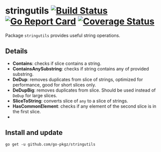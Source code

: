 # stringutils [![Build Status](https://github.com/go-pkgz/stringutils/workflows/build/badge.svg)](https://github.com/go-pkgz/stringutils/actions) [![Go Report Card](https://goreportcard.com/badge/github.com/go-pkgz/stringutils)](https://goreportcard.com/report/github.com/go-pkgz/stringutils) [![Coverage Status](https://coveralls.io/repos/github/go-pkgz/stringutils/badge.svg?branch=master)](https://coveralls.io/github/go-pkgz/stringutils?branch=master)

Package `stringutils` provides useful string operations.

## Details

- **Contains**: checks if slice contains a string.
- **ContainsAnySubstring**: checks if string contains any of provided substring.
- **DeDup**: removes duplicates from slice of strings, optimized for performance, good for short slices only.
- **DeDupBig**: removes duplicates from slice. Should be used instead of `DeDup` for large slices.
- **SliceToString**: converts slice of `any` to a slice of strings.
- **HasCommonElement**: checks if any element of the second slice is in the first slice.
- 
## Install and update

`go get -u github.com/go-pkgz/stringutils`
